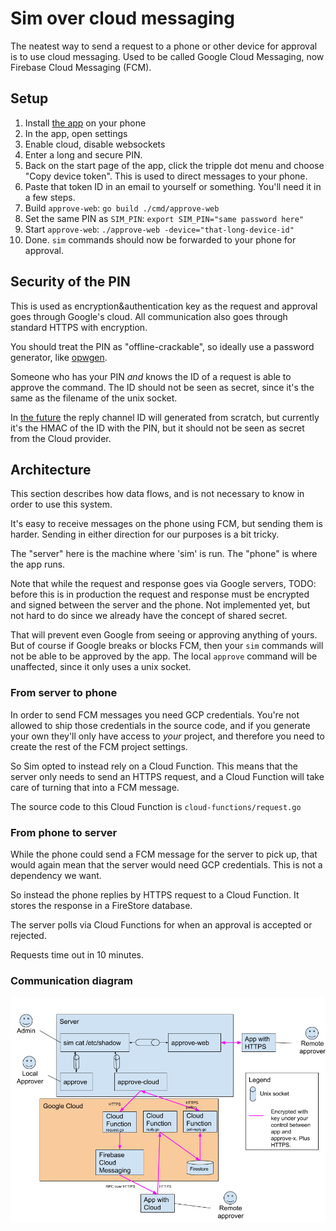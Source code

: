 # Sim over cloud messaging

The neatest way to send a request to a phone or other device for approval is to
use cloud messaging. Used to be called Google Cloud Messaging, now Firebase
Cloud Messaging (FCM).

## Setup

1. Install [the app][app] on your phone
1. In the app, open settings
1. Enable cloud, disable websockets
1. Enter a long and secure PIN.
1. Back on the start page of the app, click the tripple dot menu and choose
   "Copy device token". This is used to direct messages to your phone.
1. Paste that token ID in an email to yourself or something. You'll need it in a
   few steps.
1. Build `approve-web`: `go build ./cmd/approve-web`
1. Set the same PIN as `SIM_PIN`:  `export SIM_PIN="same password here"`
1. Start `approve-web`: `./approve-web -device="that-long-device-id"`
1. Done. `sim` commands should now be forwarded to your phone for approval.

## Security of the PIN

This is used as encryption&authentication key as the request and approval goes
through Google's cloud. All communication also goes through standard HTTPS with
encryption.

You should treat the PIN as "offline-crackable", so ideally use a password
generator, like [opwgen][opwgen].

Someone who has your PIN *and* knows the ID of a request is able to approve the
command. The ID should not be seen as secret, since it's the same as the
filename of the unix socket.

In [the future][bug-id] the reply channel ID will generated from scratch, but
currently it's the HMAC of the ID with the PIN, but it should not be seen as
secret from the Cloud provider.

## Architecture

This section describes how data flows, and is not necessary to know in order to
use this system.

It's easy to receive messages on the phone using FCM, but sending them is
harder. Sending in either direction for our purposes is a bit tricky.

The "server" here is the machine where 'sim' is run. The "phone" is where the
app runs.

Note that while the request and response goes via Google servers, TODO: before
this is in production the request and response must be encrypted and signed
between the server and the phone. Not implemented yet, but not hard to do since
we already have the concept of shared secret.

That will prevent even Google from seeing or approving anything of yours. But of
course if Google breaks or blocks FCM, then your `sim` commands will not be able
to be approved by the app. The local `approve` command will be unaffected, since
it only uses a unix socket.

### From server to phone

In order to send FCM messages you need GCP credentials. You're not allowed to
ship those credentials in the source code, and if you generate your own they'll
only have access to *your* project, and therefore you need to create the rest of
the FCM project settings.

So Sim opted to instead rely on a Cloud Function. This means that the server
only needs to send an HTTPS request, and a Cloud Function will take care of
turning that into a FCM message.

The source code to this Cloud Function is `cloud-functions/request.go`

### From phone to server

While the phone could send a FCM message for the server to pick up, that would
again mean that the server would need GCP credentials. This is not a dependency
we want.

So instead the phone replies by HTTPS request to a Cloud Function. It stores the
response in a FireStore database.

The server polls via Cloud Functions for when an approval is accepted or
rejected.

Requests time out in 10 minutes.

### Communication diagram

![Architecture](architecture.png)


[app]: https://play.google.com/store/apps/details?id=com.thomashabets.simapprover
[opwgen]: https://github.com/ThomasHabets/opwgen
[bug-id]: https://github.com/ThomasHabets/sim/issues/8

